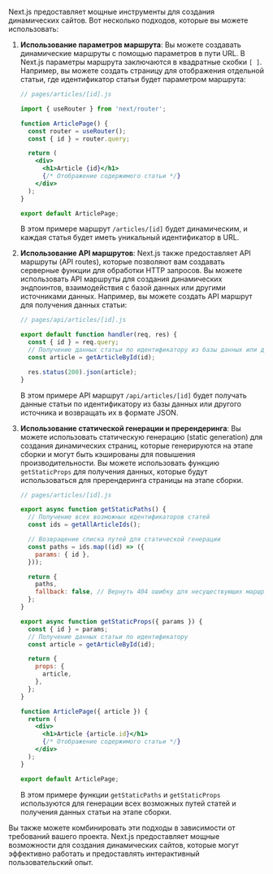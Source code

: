Next.js предоставляет мощные инструменты для создания динамических сайтов. Вот несколько подходов, которые вы можете использовать:

1. **Использование параметров маршрута**:
   Вы можете создавать динамические маршруты с помощью параметров в пути URL. В Next.js параметры маршрута заключаются в квадратные скобки `[ ]`. Например, вы можете создать страницу для отображения отдельной статьи, где идентификатор статьи будет параметром маршрута:

   ```jsx
   // pages/articles/[id].js

   import { useRouter } from 'next/router';

   function ArticlePage() {
     const router = useRouter();
     const { id } = router.query;

     return (
       <div>
         <h1>Article {id}</h1>
         {/* Отображение содержимого статьи */}
       </div>
     );
   }

   export default ArticlePage;
   ```

   В этом примере маршрут `/articles/[id]` будет динамическим, и каждая статья будет иметь уникальный идентификатор в URL.

2. **Использование API маршрутов**:
   Next.js также предоставляет API маршруты (API routes), которые позволяют вам создавать серверные функции для обработки HTTP запросов. Вы можете использовать API маршруты для создания динамических эндпоинтов, взаимодействия с базой данных или другими источниками данных. Например, вы можете создать API маршрут для получения данных статьи:

   ```javascript
   // pages/api/articles/[id].js

   export default function handler(req, res) {
     const { id } = req.query;
     // Получение данных статьи по идентификатору из базы данных или другого источника
     const article = getArticleById(id);

     res.status(200).json(article);
   }
   ```

   В этом примере API маршрут `/api/articles/[id]` будет получать данные статьи по идентификатору из базы данных или другого источника и возвращать их в формате JSON.

3. **Использование статической генерации и пререндеринга**:
   Вы можете использовать статическую генерацию (static generation) для создания динамических страниц, которые генерируются на этапе сборки и могут быть кэшированы для повышения производительности. Вы можете использовать функцию `getStaticProps` для получения данных, которые будут использоваться для пререндеринга страницы на этапе сборки.

   ```jsx
   // pages/articles/[id].js

   export async function getStaticPaths() {
     // Получение всех возможных идентификаторов статей
     const ids = getAllArticleIds();

     // Возвращение списка путей для статической генерации
     const paths = ids.map((id) => ({
       params: { id },
     }));

     return {
       paths,
       fallback: false, // Вернуть 404 ошибку для несуществующих маршрутов
     };
   }

   export async function getStaticProps({ params }) {
     const { id } = params;
     // Получение данных статьи по идентификатору
     const article = getArticleById(id);

     return {
       props: {
         article,
       },
     };
   }

   function ArticlePage({ article }) {
     return (
       <div>
         <h1>Article {article.id}</h1>
         {/* Отображение содержимого статьи */}
       </div>
     );
   }

   export default ArticlePage;
   ```

   В этом примере функции `getStaticPaths` и `getStaticProps` используются для генерации всех возможных путей статей и получения данных статьи на этапе сборки.

Вы также можете комбинировать эти подходы в зависимости от требований вашего проекта. Next.js предоставляет мощные возможности для создания динамических сайтов, которые могут эффективно работать и предоставлять интерактивный пользовательский опыт.